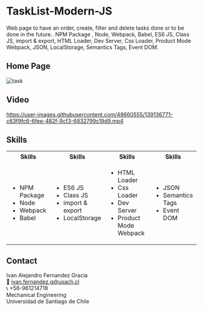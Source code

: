 # TaskList-Modern-JS
Web page to have an order, create, filter and delete tasks done or to be done in the future.. NPM Package , Node, Webpack, Babel, ES6 JS, Class JS, import & export, HTML Loader, Dev Server, Css Loader, Product Mode Webpack, JSON, LocalStorage, Semantics Tags, Event DOM.

<!-- Image -->
## Home Page
![task](https://user-images.githubusercontent.com/48660555/139136793-65dde1dd-7289-48d5-a94a-057a31edceaf.png)

<!-- Video -->
## Video
https://user-images.githubusercontent.com/48660555/139136771-c63f9fc6-6fee-482f-9cf3-6832799c19d9.mp4



<!-- Tech -->
## Skills
<table>
  <tbody>
    <tr>
      <th align="center">Skills</th>
      <th align="center">Skills</th>
      <th align="center">Skills</th>
      <th align="center">Skills</th>
    </tr>
    <td>
        <ul>
          <li>NPM Package</li>
          <li>Node</li>
          <li>Webpack</li>
          <li>Babel</li>          
        </ul>
      </td>
        <td>
        <ul>
          <li>ES6 JS</li>
          <li>Class JS</li>
          <li>import & export</li>
          <li>LocalStorage</li>          
        </ul>
      </td>
            <td>
        <ul>
          <li>HTML Loader</li>
          <li>Css Loader</li>
          <li>Dev Server</li>
          <li>Product Mode Webpack</li>          
        </ul>
      </td>
            <td>
        <ul>
          <li>JSON</li>
          <li>Semantics Tags</li>
          <li>Event DOM</li>
        </ul>
      </td>    
  </tbody>
</table>

<!-- CONTACT -->
## Contact
Ivan Alejandro Fernandez Gracia  
:email: ivan.fernandez.g@usach.cl  
:telephone_receiver: +56-961214718  
Mechanical Engineering  
Universidad de Santiago de Chile
